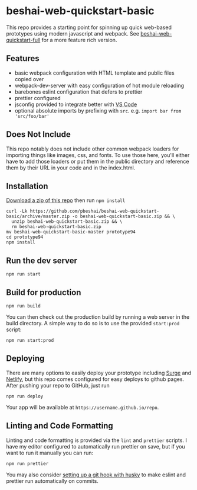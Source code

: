 # beshai-web-quickstart-basic

This repo provides a starting point for spinning up quick web-based prototypes using modern javascript and webpack. See [beshai-web-quickstart-full](https://github.com/pbeshai/beshai-web-quickstart-full) for a more feature rich version.

## Features

* basic webpack configuration with HTML template and public files copied over
* webpack-dev-server with easy configuration of hot module reloading
* barebones eslint configuration that defers to prettier
* prettier configured
* jsconfig provided to integrate better with [VS Code](https://code.visualstudio.com/)
* optional absolute imports by prefixing with `src`. e.g. `import bar from 'src/foo/bar'`

## Does Not Include

This repo notably does not include other common webpack loaders for importing things like images, css, and fonts. To use those here, you'll either have to add those loaders or put them in the public directory and reference them by their URL in your code and in the index.html.

## Installation

[Download a zip of this repo](https://github.com/pbeshai/beshai-web-quickstart-basic/archive/master.zip) then run `npm install`

```shell
curl -Lk https://github.com/pbeshai/beshai-web-quickstart-basic/archive/master.zip -o beshai-web-quickstart-basic.zip && \
  unzip beshai-web-quickstart-basic.zip && \
  rm beshai-web-quickstart-basic.zip
mv beshai-web-quickstart-basic-master prototype94
cd prototype94
npm install
```

## Run the dev server

```shell
npm run start
```


## Build for production

```shell
npm run build
```

You can then check out the production build by running a web server in the build directory. A simple way to do so is to use the provided `start:prod` script:

```shell
npm run start:prod
```


## Deploying

There are many options to easily deploy your prototype including [Surge](https://surge.sh/) and [Netlify](https://www.netlify.com/), but this repo comes configured for easy deploys to github pages. After pushing your repo to GitHub, just run

```shell
npm run deploy
```

Your app will be available at `https://username.github.io/repo`.


## Linting and Code Formatting

Linting and code formatting is provided via the `lint` and `prettier` scripts. I have my editor configured to automatically run prettier on save, but if you want to run it manually you can run:

```shell
npm run prettier
```

You may also consider [setting up a git hook with husky](https://prettier.io/docs/en/precommit.html) to make eslint and prettier run automatically on commits.

